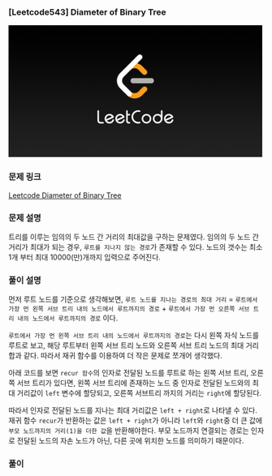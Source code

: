 ### [Leetcode543] Diameter of Binary Tree

![](./images/leetcode.png)

### 문제 링크

[Leetcode Diameter of Binary Tree](https://leetcode.com/problems/diameter-of-binary-tree/)

### 문제 설명

트리를 이루는 임의의 두 노드 간 거리의 최대값을 구하는 문제였다.
임의의 두 노드 간 거리가 최대가 되는 경우, `루트를 지나지 않는 경로`가 존재할 수 있다.
노드의 갯수는 최소 1개 부터 최대 10000(만)개까지 입력으로 주어진다.

### 풀이 설명

먼저 루트 노드를 기준으로 생각해보면,
`루트 노드를 지나는 경로의 최대 거리` = `루트에서 가장 먼 왼쪽 서브 트리 내의 노드에서 루트까지의 경로` + `루트에서 가장 먼 오른쪽 서브 트리 내의 노드에서 루트까지의 경로` 이다.

`루트에서 가장 먼 왼쪽 서브 트리 내의 노드에서 루트까지의 경로`는 다시 왼쪽 자식 노드를 루트로 보고, 해당 루트부터 왼쪽 서브 트리 노드와 오른쪽 서브 트리 노드의 최대 거리 합과 같다. 따라서 재귀 함수를 이용하여 더 작은 문제로 쪼개어 생각했다.

아래 코드를 보면 `recur 함수`의 인자로 전달된 노드를 루트로 하는 왼쪽 서브 트리, 오른쪽 서브 트리가 있다면, 왼쪽 서브 트리에 존재하는 노드 중 인자로 전달된 노드와의 최대 거리값이 `left` 변수에 할당되고, 오른쪽 서브트리 까지의 거리는 `right`에 할당된다.

따라서 인자로 전달된 노드를 지나는 최대 거리값은 `left + right`로 나타낼 수 있다. 재귀 함수 `recur`가 반환하는 값은 `left + right`가 아니라 `left`와 `right`중 더 큰 값에 `부모 노드까지의 거리(1)을 더한 값`을 반환해야한다. 부모 노드까지 연결되는 경로는 인자로 전달된 노드의 자손 노드가 아닌, 다른 곳에 위치한 노드를 의미하기 때문이다.

### 풀이

<script src="https://gist.github.com/eotkd4791/5125356ecd3e7988168da06fc5d6365f.js"></script>
